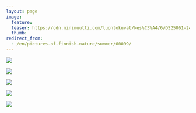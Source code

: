 ```yaml
---
layout: page
image:
  feature:
  teaser: https://cdn.minimuutti.com/luontokuvat/kes%C3%A4/6/DS25061-245px.jpg
  thumb:
redirect_from:
  - /en/pictures-of-finnish-nature/summer/00099/
---
```


![](https://cdn.minimuutti.com/luontokuvat/kes%C3%A4/6/DS25041-800px.jpg)

![](https://cdn.minimuutti.com/luontokuvat/kes%C3%A4/6/DS25048-800px.jpg)

![](https://cdn.minimuutti.com/luontokuvat/kes%C3%A4/6/DS25050-800px.jpg)

![](https://cdn.minimuutti.com/luontokuvat/kes%C3%A4/6/DS25055-800px.jpg)

![](https://cdn.minimuutti.com/luontokuvat/kes%C3%A4/6/DS25061-800px.jpg)

